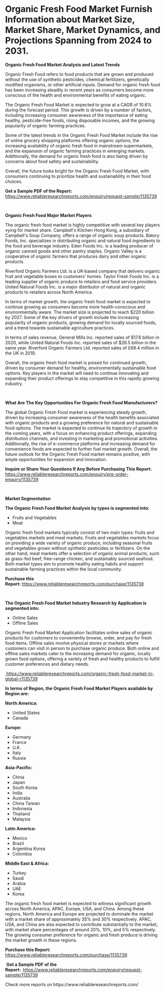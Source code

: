 <p><h1>Organic Fresh Food Market Furnish Information about Market Size, Market Share, Market Dynamics, and Projections Spanning from 2024 to 2031.</h1></p><p><strong>Organic Fresh Food Market Analysis and Latest Trends</strong></p>
<p><p>Organic Fresh Food refers to food products that are grown and produced without the use of synthetic pesticides, chemical fertilizers, genetically modified organisms, or other artificial inputs. Demand for organic fresh food has been increasing steadily in recent years as consumers become more conscious of the health and environmental benefits of eating organic.</p><p>The Organic Fresh Food Market is expected to grow at a CAGR of 10.6% during the forecast period. This growth is driven by a number of factors, including increasing consumer awareness of the importance of eating healthy, pesticide-free foods, rising disposable incomes, and the growing popularity of organic farming practices.</p><p>Some of the latest trends in the Organic Fresh Food Market include the rise of online grocery shopping platforms offering organic options, the increasing availability of organic fresh food in mainstream supermarkets, and the expansion of organic farming practices in emerging markets. Additionally, the demand for organic fresh food is also being driven by concerns about food safety and sustainability.</p><p>Overall, the future looks bright for the Organic Fresh Food Market, with consumers continuing to prioritize health and sustainability in their food choices.</p></p>
<p><strong>Get a Sample PDF of the Report:&nbsp;</strong> <a href="https://www.reliableresearchreports.com/enquiry/request-sample/1135739">https://www.reliableresearchreports.com/enquiry/request-sample/1135739</a></p>
<p>&nbsp;</p>
<p><strong>Organic Fresh Food Major Market Players</strong></p>
<p><p>The organic fresh food market is highly competitive with several key players vying for market share. Campbell's Kitchen Hong Kong, a subsidiary of Campbell's Soup Company, offers a range of organic soup products. Batory Foods, Inc. specializes in distributing organic and natural food ingredients to the food and beverage industry. Eden Foods Inc. is a leading producer of organic canned goods and other pantry staples. Organic Valley is a cooperative of organic farmers that produces dairy and other organic products.</p><p>Riverford Organic Farmers Ltd. is a UK-based company that delivers organic fruit and vegetable boxes to customers' homes. Taylor Fresh Foods Inc. is a leading supplier of organic produce to retailers and food service providers. United Natural Foods Inc. is a major distributor of natural and organic products to retailers across North America.</p><p>In terms of market growth, the organic fresh food market is expected to continue growing as consumers become more health-conscious and environmentally aware. The market size is projected to reach $220 billion by 2027. Some of the key drivers of growth include the increasing popularity of organic products, growing demand for locally sourced foods, and a trend towards sustainable agriculture practices.</p><p>In terms of sales revenue, General Mills Inc. reported sales of $17.6 billion in 2020, while United Natural Foods Inc. reported sales of $26.5 billion in the same year. Riverford Organic Farmers Ltd. reported sales of £68.4 million in the UK in 2019.</p><p>Overall, the organic fresh food market is poised for continued growth, driven by consumer demand for healthy, environmentally sustainable food options. Key players in the market will need to continue innovating and expanding their product offerings to stay competitive in this rapidly growing industry.</p></p>
<p>&nbsp;</p>
<p><strong>What Are The Key Opportunities For Organic Fresh Food Manufacturers?</strong></p>
<p><p>The global Organic Fresh Food market is experiencing steady growth, driven by increasing consumer awareness of the health benefits associated with organic products and a growing preference for natural and sustainable food options. The market is expected to continue its trajectory of growth in the coming years, with a focus on enhancing product offerings, expanding distribution channels, and investing in marketing and promotional activities. Additionally, the rise of e-commerce platforms and increasing demand for convenience foods are expected to further fuel market growth. Overall, the future outlook for the Organic Fresh Food market remains positive, with ample opportunities for expansion and innovation.</p></p>
<p><strong>Inquire or Share Your Questions If Any Before Purchasing This Report:</strong> <a href="https://www.reliableresearchreports.com/enquiry/pre-order-enquiry/1135739">https://www.reliableresearchreports.com/enquiry/pre-order-enquiry/1135739</a></p>
<p>&nbsp;</p>
<p><strong>Market Segmentation</strong></p>
<p><strong>The Organic Fresh Food Market Analysis by types is segmented into:</strong></p>
<p><ul><li>Fruits and Vegetables</li><li>Meat</li></ul></p>
<p><p>Organic fresh food markets typically consist of two main types: fruits and vegetables markets and meat markets. Fruits and vegetables markets focus on providing a wide variety of organic produce, including seasonal fruits and vegetables grown without synthetic pesticides or fertilizers. On the other hand, meat markets offer a selection of organic animal products, such as grass-fed beef, free-range chicken, and sustainably sourced seafood. Both market types aim to promote healthy eating habits and support sustainable farming practices within the local community.</p></p>
<p><strong>Purchase this Report:&nbsp;</strong><a href="https://www.reliableresearchreports.com/purchase/1135739">https://www.reliableresearchreports.com/purchase/1135739</a></p>
<p>&nbsp;</p>
<p><strong>The Organic Fresh Food Market Industry Research by Application is segmented into:</strong></p>
<p><ul><li>Online Sales</li><li>Offline Sales</li></ul></p>
<p><p>Organic Fresh Food Market Application facilitates online sales of organic products for customers to conveniently browse, order, and pay for fresh food items. Offline sales involve physical stores or markets where customers can visit in person to purchase organic produce. Both online and offline sales markets cater to the increasing demand for organic, locally grown food options, offering a variety of fresh and healthy products to fulfill customer preferences and dietary needs.</p></p>
<p><a href="https://www.reliableresearchreports.com/organic-fresh-food-market-in-global-r1135739">&nbsp;https://www.reliableresearchreports.com/organic-fresh-food-market-in-global-r1135739</a></p>
<p><strong>In terms of Region, the Organic Fresh Food Market Players available by Region are:</strong></p>
<p>
    <p> <strong> North America: </strong>
        <ul>
            <li>United States</li>
            <li>Canada</li>
        </ul>
        </p> 
    <p> <strong> Europe: </strong>
        <ul>
            <li>Germany</li>
            <li>France</li>
            <li>U.K.</li>
            <li>Italy</li>
            <li>Russia</li>
        </ul>
        </p> 
    <p> <strong> Asia-Pacific: </strong>
        <ul>
            <li>China</li>
            <li>Japan</li>
            <li>South Korea</li>
            <li>India</li>
            <li>Australia</li>
            <li>China Taiwan</li>
            <li>Indonesia</li>
            <li>Thailand</li>
            <li>Malaysia</li>
        </ul>
        </p> 
    <p> <strong> Latin America: </strong>
        <ul>
            <li>Mexico</li>
            <li>Brazil</li>
            <li>Argentina Korea</li>
            <li>Colombia</li>
        </ul>
        </p> 
    <p> <strong> Middle East & Africa: </strong>
        <ul>
            <li>Turkey</li>
            <li>Saudi</li>
            <li>Arabia</li>
            <li>UAE</li>
            <li>Korea</li>
        </ul>
    </p>
    </p>
<p><p>The organic fresh food market is expected to witness significant growth across North America, APAC, Europe, USA, and China. Among these regions, North America and Europe are projected to dominate the market with a market share of approximately 35% and 30% respectively. APAC, USA, and China are also expected to contribute substantially to the market, with market share percentages of around 20%, 10%, and 5% respectively. The growing consumer preference for organic and fresh produce is driving the market growth in these regions.</p></p>
<p><strong>Purchase this Report: </strong><a href="https://www.reliableresearchreports.com/purchase/1135739">https://www.reliableresearchreports.com/purchase/1135739</a></p>
<p>&nbsp;<strong>Get a Sample PDF of the Report:&nbsp;&nbsp;</strong><a href="https://www.reliableresearchreports.com/enquiry/request-sample/1135739">https://www.reliableresearchreports.com/enquiry/request-sample/1135739</a></p>
<p><strong></strong></p>
<p>Check more reports on https://www.reliableresearchreports.com/</p>